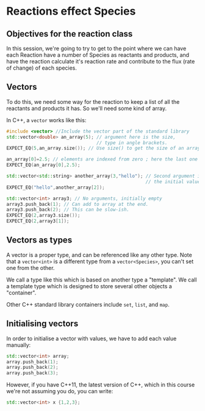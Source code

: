 Reactions effect Species
=========================

Objectives for the reaction class
---------------------------------

In this session, we're going to try to get to the point where we can have each Reaction have a number of Species as reactants and products, and
have the reaction calculate it's reaction rate and contribute to the flux (rate of change) of each species.

Vectors
-------

To do this, we need some way for the reaction to keep a list of all the reactants and products it has. So we'll need some kind of array.

In C++, a `vector` works like this:

``` cpp
#include <vector> //Include the vector part of the standard library
std::vector<double> an_array(5); // argument here is the size, 
							     // type in angle brackets.
EXPECT_EQ(5,an_array.size()); // Use size() to get the size of an array.

an_array[0]=2.5; // elements are indexed from zero ; here the last one is 4.
EXPECT_EQ(an_array[0],2.5);

std::vector<std::string> another_array(3,"hello"); // Second argument is 
												   // the initial value
EXPECT_EQ("hello",another_array[2]);

std::vector<int> array3; // No arguments, initially empty
array3.push_back(1); // Can add to array at the end.
array3.push_back(2); // This can be slow-ish.
EXPECT_EQ(2,array3.size());
EXPECT_EQ(2,array3[1]);
```

Vectors as types
----------------

A vector is a proper type, and can be referenced like any other type.
Note that a `vector<int>` is a different type from a `vector<Species>`,
you can't set one from the other. 

We call a type like this which is based on
another type a "template". We call a template type which is designed to store several other objects
a "container". 

Other C++ standard library containers include `set`, `list`, and `map`.

Initialising vectors
--------------------

In order to initialise a vector with values, we have to add each value manually:

``` cpp
std::vector<int> array;
array.push_back(1);
array.push_back(2);
array.push_back(3);
```

However, if you have C++11, the latest version of C++, which in this course we're not assuming you do, you can write:

``` cpp
std::vector<int> x {1,2,3};
```

